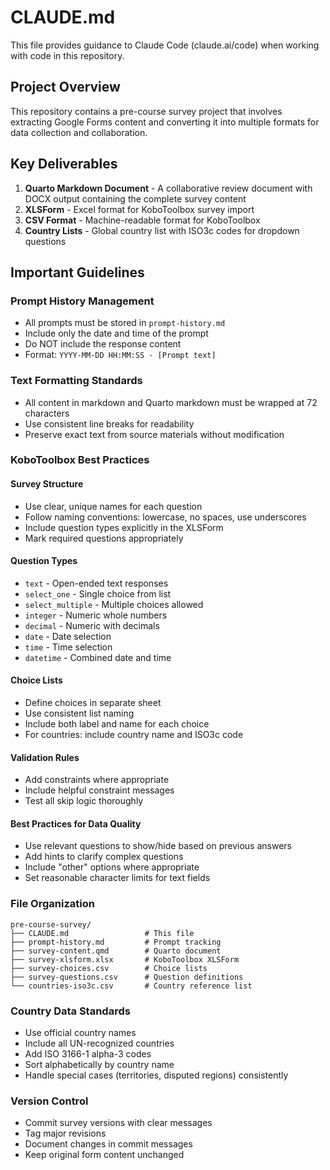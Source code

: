 # CLAUDE.md

This file provides guidance to Claude Code (claude.ai/code) when
working with code in this repository.

## Project Overview

This repository contains a pre-course survey project that involves
extracting Google Forms content and converting it into multiple formats
for data collection and collaboration.

## Key Deliverables

1. **Quarto Markdown Document** - A collaborative review document with
   DOCX output containing the complete survey content
2. **XLSForm** - Excel format for KoboToolbox survey import
3. **CSV Format** - Machine-readable format for KoboToolbox
4. **Country Lists** - Global country list with ISO3c codes for
   dropdown questions

## Important Guidelines

### Prompt History Management
- All prompts must be stored in `prompt-history.md`
- Include only the date and time of the prompt
- Do NOT include the response content
- Format: `YYYY-MM-DD HH:MM:SS - [Prompt text]`

### Text Formatting Standards
- All content in markdown and Quarto markdown must be wrapped at 72
  characters
- Use consistent line breaks for readability
- Preserve exact text from source materials without modification

### KoboToolbox Best Practices

#### Survey Structure
- Use clear, unique names for each question
- Follow naming conventions: lowercase, no spaces, use underscores
- Include question types explicitly in the XLSForm
- Mark required questions appropriately

#### Question Types
- `text` - Open-ended text responses
- `select_one` - Single choice from list
- `select_multiple` - Multiple choices allowed
- `integer` - Numeric whole numbers
- `decimal` - Numeric with decimals
- `date` - Date selection
- `time` - Time selection
- `datetime` - Combined date and time

#### Choice Lists
- Define choices in separate sheet
- Use consistent list naming
- Include both label and name for each choice
- For countries: include country name and ISO3c code

#### Validation Rules
- Add constraints where appropriate
- Include helpful constraint messages
- Test all skip logic thoroughly

#### Best Practices for Data Quality
- Use relevant questions to show/hide based on previous answers
- Add hints to clarify complex questions
- Include "other" options where appropriate
- Set reasonable character limits for text fields

### File Organization
```
pre-course-survey/
├── CLAUDE.md                 # This file
├── prompt-history.md         # Prompt tracking
├── survey-content.qmd        # Quarto document
├── survey-xlsform.xlsx       # KoboToolbox XLSForm
├── survey-choices.csv        # Choice lists
├── survey-questions.csv      # Question definitions
└── countries-iso3c.csv       # Country reference list
```

### Country Data Standards
- Use official country names
- Include all UN-recognized countries
- Add ISO 3166-1 alpha-3 codes
- Sort alphabetically by country name
- Handle special cases (territories, disputed regions) consistently

### Version Control
- Commit survey versions with clear messages
- Tag major revisions
- Document changes in commit messages
- Keep original form content unchanged